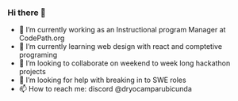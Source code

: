 ### Hi there 👋

<!--
**RosyMapleMoth/RosyMapleMoth** is a ✨ _special_ ✨ repository because its `README.md` (this file) appears on your GitHub profile.

Here are some ideas to get you started:
-->
- 🔭 I’m currently working as an Instructional program Manager at CodePath.org
- 🌱 I’m currently learning web design with react and comptetive programing
- 👯 I’m looking to collaborate on weekend to week long hackathon projects
- 🤔 I’m looking for help with breaking in to SWE roles
- 📫 How to reach me: discord @dryocamparubicunda
